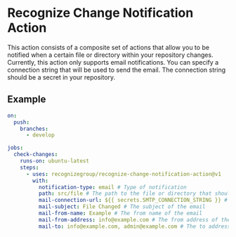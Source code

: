 # Recognize Change Notification Action

This action consists of a composite set of actions that allow you to be notified when a certain file or directory
within your repository changes. Currently, this action only supports email notifications. You can specify a connection
string that will be used to send the email. The connection string should be a secret in your repository.

## Example
```yaml
on:
  push:
    branches:
      - develop

jobs:
  check-changes:
    runs-on: ubuntu-latest
    steps:
      - uses: recognizegroup/recognize-change-notification-action@v1
        with:
          notification-type: email # Type of notification
          path: src/file # The path to the file or directory that should be checked for changes
          mail-connection-url: ${{ secrets.SMTP_CONNECTION_STRING }} # The connection string to use to send the email (smtp+starttls://user:password@server:port, smtp://user:password@server:port)
          mail-subject: File Changed # The subject of the email
          mail-from-name: Example # The from name of the email
          mail-from-address: info@example.com # The from address of the email
          mail-to: info@example.com, admin@example.com # The to address of the email, separated by commas
```
